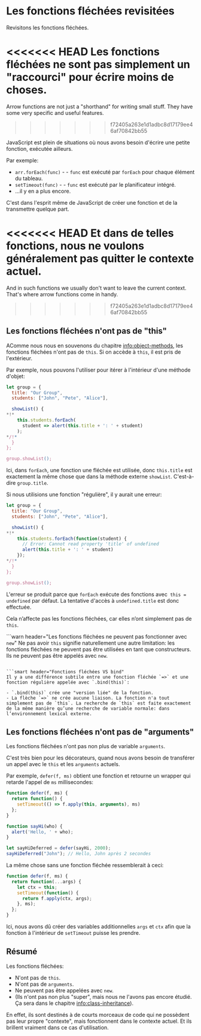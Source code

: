 # Les fonctions fléchées revisitées

Revisitons les fonctions fléchées.

<<<<<<< HEAD
Les fonctions fléchées ne sont pas simplement un "raccourci" pour écrire moins de choses.
=======
Arrow functions are not just a "shorthand" for writing small stuff. They have some very specific and useful features.
>>>>>>> f72405a263e1d1adbc8d17179ee46af70842bb55

JavaScript est plein de situations où nous avons besoin d'écrire une petite fonction, exécutée ailleurs.

Par exemple:

- `arr.forEach(func)` - - `func` est exécuté par `forEach` pour chaque élément du tableau.
- `setTimeout(func)` - - `func` est exécuté par le planificateur intégré.
- ...il y en a plus encore.

C'est dans l'esprit même de JavaScript de créer une fonction et de la transmettre quelque part.

<<<<<<< HEAD
Et dans de telles fonctions, nous ne voulons généralement pas quitter le contexte actuel.
=======
And in such functions we usually don't want to leave the current context. That's where arrow functions come in handy.
>>>>>>> f72405a263e1d1adbc8d17179ee46af70842bb55

## Les fonctions fléchées n'ont pas de "this"

AComme nous nous en souvenons du chapitre  <info:object-methods>, les fonctions fléchées n'ont pas de `this`. Si on accède à `this`, il est pris de l'extérieur.

Par exemple, nous pouvons l'utiliser pour itérer à l'intérieur d'une méthode d'objet:

```js run
let group = {
  title: "Our Group",
  students: ["John", "Pete", "Alice"],

  showList() {
*!*
    this.students.forEach(
      student => alert(this.title + ': ' + student)
    );
*/!*
  }
};

group.showList();
```

Ici, dans `forEach`, une fonction une fléchée est utilisée, donc `this.title` est exactement la même chose que dans la méthode externe `showList`. C'est-à-dire `group.title`.

Si nous utilisions une fonction "régulière", il y aurait une erreur:

```js run
let group = {
  title: "Our Group",
  students: ["John", "Pete", "Alice"],

  showList() {
*!*
    this.students.forEach(function(student) {
      // Error: Cannot read property 'title' of undefined
      alert(this.title + ': ' + student)
    });
*/!*
  }
};

group.showList();
```

L'erreur se produit parce que `forEach` exécute des fonctions avec` this = undefined` par défaut. La tentative d'accès à `undefined.title` est donc effectuée.

Cela n’affecte pas les fonctions fléchées, car elles n’ont simplement pas de `this`.

```warn header="Les fonctions fléchées ne peuvent pas fonctionner avec `new`"
Ne pas avoir `this` signifie naturellement une autre limitation: les fonctions fléchées ne peuvent pas être utilisées en tant que constructeurs. Ils ne peuvent pas être appelés avec `new`.
```

```smart header="Fonctions fléchées VS bind"
Il y a une différence subtile entre une fonction fléchée `=>` et une fonction régulière appelée avec `.bind(this)`:

- `.bind(this)` crée une "version liée" de la fonction.
- La flèche `=>` ne crée aucune liaison. La fonction n'a tout simplement pas de `this`. La recherche de `this` est faite exactement de la même manière qu’une recherche de variable normale: dans l’environnement lexical externe.
```

## Les fonctions fléchées n'ont pas de "arguments"

Les fonctions fléchées n'ont pas non plus de variable `arguments`.

C'est très bien pour les décorateurs, quand nous avons besoin de transférer un appel avec le `this` et les `arguments` actuels.

Par exemple, `defer(f, ms)` obtient une fonction et retourne un wrapper qui retarde l'appel de `ms` millisecondes:

```js run
function defer(f, ms) {
  return function() {
    setTimeout(() => f.apply(this, arguments), ms)
  };
}

function sayHi(who) {
  alert('Hello, ' + who);
}

let sayHiDeferred = defer(sayHi, 2000);
sayHiDeferred("John"); // Hello, John après 2 secondes
```

La même chose sans une fonction fléchée ressemblerait à ceci:

```js
function defer(f, ms) {
  return function(...args) {
    let ctx = this;
    setTimeout(function() {
      return f.apply(ctx, args);
    }, ms);
  };
}
```

Ici, nous avons dû créer des variables additionnelles `args` et `ctx` afin que la fonction à l'intérieur de `setTimeout` puisse les prendre.

## Résumé

Les fonctions fléchées:

- N'ont pas de `this`.
- N'ont pas de `arguments`.
- Ne peuvent pas être appelées avec `new`.
- (Ils n'ont pas non plus "super", mais nous ne l'avons pas encore étudié. Ça sera dans le chapitre <info:class-inheritance>).

En effet, ils sont destinés à de courts morceaux de code qui ne possèdent pas leur propre "contexte", mais fonctionnent dans le contexte actuel. Et ils brillent vraiment dans ce cas d'utilisation.
